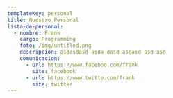 ```yaml
---
templateKey: personal
title: Nuestro Personal
lista-de-personal:
  - nombre: Frank
    cargo: Programming
    foto: /img/untitled.png
    descripcion: asdasdasd asda dasd asdasd asd asd
    comunicacion:
      - url: https://www.faceboo.com/frank
        site: facebook
      - url: https://www.twitte.com/frank
        site: twitter
---
```

